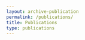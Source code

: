 ```yaml
---
layout: archive-publication
permalink: /publications/
title: Publications
type: publications
---
```


